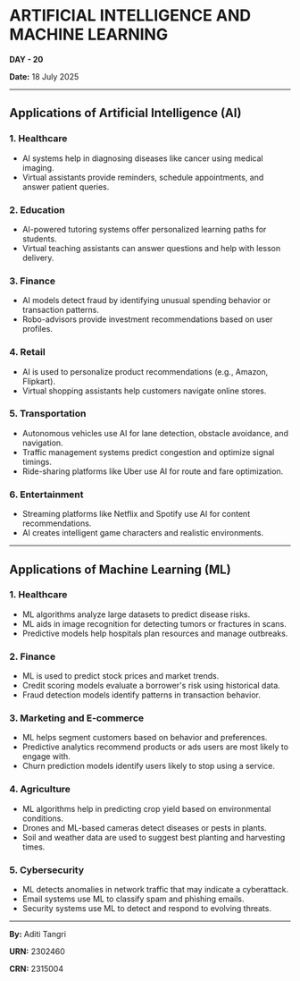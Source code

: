 # ARTIFICIAL INTELLIGENCE AND MACHINE LEARNING  
**DAY - 20**

**Date:** 18 July 2025  

---

## Applications of Artificial Intelligence (AI)

### 1. Healthcare
- AI systems help in diagnosing diseases like cancer using medical imaging.
- Virtual assistants provide reminders, schedule appointments, and answer patient queries.

### 2. Education
- AI-powered tutoring systems offer personalized learning paths for students.
- Virtual teaching assistants can answer questions and help with lesson delivery.

### 3. Finance
- AI models detect fraud by identifying unusual spending behavior or transaction patterns.
- Robo-advisors provide investment recommendations based on user profiles.

### 4. Retail
- AI is used to personalize product recommendations (e.g., Amazon, Flipkart).
- Virtual shopping assistants help customers navigate online stores.

### 5. Transportation
- Autonomous vehicles use AI for lane detection, obstacle avoidance, and navigation.
- Traffic management systems predict congestion and optimize signal timings.
- Ride-sharing platforms like Uber use AI for route and fare optimization.

### 6. Entertainment
- Streaming platforms like Netflix and Spotify use AI for content recommendations.
- AI creates intelligent game characters and realistic environments.

---

## Applications of Machine Learning (ML)

### 1. Healthcare
- ML algorithms analyze large datasets to predict disease risks.
- ML aids in image recognition for detecting tumors or fractures in scans.
- Predictive models help hospitals plan resources and manage outbreaks.

### 2. Finance
- ML is used to predict stock prices and market trends.
- Credit scoring models evaluate a borrower's risk using historical data.
- Fraud detection models identify patterns in transaction behavior.

### 3. Marketing and E-commerce
- ML helps segment customers based on behavior and preferences.
- Predictive analytics recommend products or ads users are most likely to engage with.
- Churn prediction models identify users likely to stop using a service.

### 4. Agriculture
- ML algorithms help in predicting crop yield based on environmental conditions.
- Drones and ML-based cameras detect diseases or pests in plants.
- Soil and weather data are used to suggest best planting and harvesting times.

### 5. Cybersecurity
- ML detects anomalies in network traffic that may indicate a cyberattack.
- Email systems use ML to classify spam and phishing emails.
- Security systems use ML to detect and respond to evolving threats.

---

**By:** Aditi Tangri 

**URN:** 2302460  

**CRN:** 2315004

